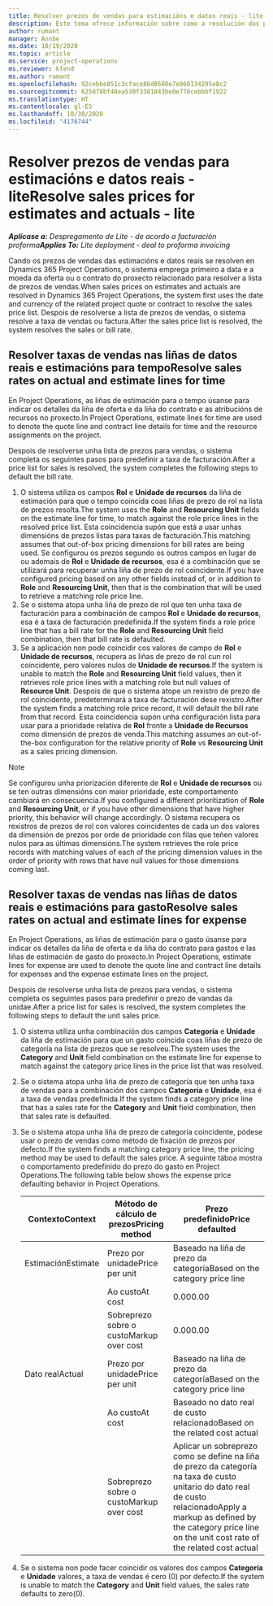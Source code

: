 ```yaml
---
title: Resolver prezos de vendas para estimacións e datos reais - lite
description: Este tema ofrece información sobre como a resolución dos prezos de vendas das estimacións e os datos reais.
author: rumant
manager: Annbe
ms.date: 10/19/2020
ms.topic: article
ms.service: project-operations
ms.reviewer: kfend
ms.author: rumant
ms.openlocfilehash: 92cebbe851c3cface86d0580e7e060134295e8c2
ms.sourcegitcommit: 625878bf48ea530f3381843be0e778cebbbf1922
ms.translationtype: HT
ms.contentlocale: gl-ES
ms.lasthandoff: 10/30/2020
ms.locfileid: "4176744"
---
```

# <a name="resolve-sales-prices-for-estimates-and-actuals---lite"></a><span data-ttu-id="9847f-103">Resolver prezos de vendas para estimacións e datos reais - lite</span><span class="sxs-lookup"><span data-stu-id="9847f-103">Resolve sales prices for estimates and actuals - lite</span></span>

<span data-ttu-id="9847f-104">_**Aplícase a:** Despregamento de Lite - de acordo a facturación proforma_</span><span class="sxs-lookup"><span data-stu-id="9847f-104">_**Applies To:** Lite deployment - deal to proforma invoicing_</span></span>

<span data-ttu-id="9847f-105">Cando os prezos de vendas das estimacións e datos reais se resolven en Dynamics 365 Project Operations, o sistema emprega primeiro a data e a moeda da oferta ou o contrato do proxecto relacionado para resolver a lista de prezos de vendas.</span><span class="sxs-lookup"><span data-stu-id="9847f-105">When sales prices on estimates and actuals are resolved in Dynamics 365 Project Operations, the system first uses the date and currency of the related project quote or contract to resolve the sales price list.</span></span> <span data-ttu-id="9847f-106">Despois de resolverse a lista de prezos de vendas, o sistema resolve a taxa de vendas ou factura.</span><span class="sxs-lookup"><span data-stu-id="9847f-106">After the sales price list is resolved, the system resolves the sales or bill rate.</span></span>

## <a name="resolve-sales-rates-on-actual-and-estimate-lines-for-time"></a><span data-ttu-id="9847f-107">Resolver taxas de vendas nas liñas de datos reais e estimacións para tempo</span><span class="sxs-lookup"><span data-stu-id="9847f-107">Resolve sales rates on actual and estimate lines for time</span></span>

<span data-ttu-id="9847f-108">En Project Operations, as liñas de estimación para o tempo úsanse para indicar os detalles da liña de oferta e da liña do contrato e as atribucións de recursos no proxecto.</span><span class="sxs-lookup"><span data-stu-id="9847f-108">In Project Operations, estimate lines for time are used to denote the quote line and contract line details for time and the resource assignments on the project.</span></span>

<span data-ttu-id="9847f-109">Despois de resolverse unha lista de prezos para vendas, o sistema completa os seguintes pasos para predefinir a taxa de facturación.</span><span class="sxs-lookup"><span data-stu-id="9847f-109">After a price list for sales is resolved, the system completes the following steps to default the bill rate.</span></span>

1. <span data-ttu-id="9847f-110">O sistema utiliza os campos **Rol** e **Unidade de recursos** da liña de estimación para que o tempo coincida coas liñas de prezo de rol na lista de prezos resolta.</span><span class="sxs-lookup"><span data-stu-id="9847f-110">The system uses the **Role** and **Resourcing Unit** fields on the estimate line for time, to match against the role price lines in the resolved price list.</span></span> <span data-ttu-id="9847f-111">Esta coincidencia supón que está a usar unhas dimensións de prezos listas para taxas de facturación.</span><span class="sxs-lookup"><span data-stu-id="9847f-111">This matching assumes that out-of-box pricing dimensions for bill rates are being used.</span></span> <span data-ttu-id="9847f-112">Se configurou os prezos segundo os outros campos en lugar de ou ademais de **Rol** e **Unidade de recursos**, esa é a combinación que se utilizará para recuperar unha liña de prezo de rol coincidente.</span><span class="sxs-lookup"><span data-stu-id="9847f-112">If you have configured pricing based on any other fields instead of, or in addition to **Role** and **Resourcing Unit**, then that is the combination that will be used to retrieve a matching role price line.</span></span>
2. <span data-ttu-id="9847f-113">Se o sistema atopa unha liña de prezo de rol que ten unha taxa de facturación para a combinación de campos **Rol** e **Unidade de recursos**, esa é a taxa de facturación predefinida.</span><span class="sxs-lookup"><span data-stu-id="9847f-113">If the system finds a role price line that has a bill rate for the **Role** and **Resourcing Unit** field combination, then that bill rate is defaulted.</span></span>
3. <span data-ttu-id="9847f-114">Se a aplicación non pode coincidir cos valores de campo de **Rol** e **Unidade de recursos**, recupera as liñas de prezo de rol cun rol coincidente, pero valores nulos de **Unidade de recursos**.</span><span class="sxs-lookup"><span data-stu-id="9847f-114">If the system is unable to match the **Role** and **Resourcing Unit** field values, then it retrieves role price lines with a matching role but null values of **Resource Unit**.</span></span> <span data-ttu-id="9847f-115">Despois de que o sistema atope un rexistro de prezo de rol coincidente, predeterminará a taxa de facturación dese rexistro.</span><span class="sxs-lookup"><span data-stu-id="9847f-115">After the system finds a matching role price record, it will default the bill rate from that record.</span></span> <span data-ttu-id="9847f-116">Esta coincidencia supón unha configuración lista para usar para a prioridade relativa de **Rol** fronte a **Unidade de Recursos** como dimensión de prezos de venda.</span><span class="sxs-lookup"><span data-stu-id="9847f-116">This matching assumes an out-of-the-box configuration for the relative priority of **Role** vs **Resourcing Unit** as a sales pricing dimension.</span></span>

> [!NOTE]
> <span data-ttu-id="9847f-117">Se configurou unha priorización diferente de **Rol** e **Unidade de recursos** ou se ten outras dimensións con maior prioridade, este comportamento cambiará en consecuencia.</span><span class="sxs-lookup"><span data-stu-id="9847f-117">If you configured a different prioritization of **Role** and **Resourcing Unit**, or if you have other dimensions that have higher priority, this behavior will change accordingly.</span></span> <span data-ttu-id="9847f-118">O sistema recupera os rexistros de prezos de rol con valores coincidentes de cada un dos valores da dimensión de prezos por orde de prioridade con filas que teñen valores nulos para as últimas dimensións.</span><span class="sxs-lookup"><span data-stu-id="9847f-118">The system retrieves the role price records with matching values of each of the pricing dimension values in the order of priority with rows that have null values for those dimensions coming last.</span></span>

## <a name="resolve-sales-rates-on-actual-and-estimate-lines-for-expense"></a><span data-ttu-id="9847f-119">Resolver taxas de vendas nas liñas de datos reais e estimacións para gasto</span><span class="sxs-lookup"><span data-stu-id="9847f-119">Resolve sales rates on actual and estimate lines for expense</span></span>

<span data-ttu-id="9847f-120">En Project Operations, as liñas de estimación para o gasto úsanse para indicar os detalles da liña de oferta e da liña do contrato para gastos e las liñas de estimación de gasto do proxecto.</span><span class="sxs-lookup"><span data-stu-id="9847f-120">In Project Operations, estimate lines for expense are used to denote the quote line and contract line details for expenses and the expense estimate lines on the project.</span></span>

<span data-ttu-id="9847f-121">Despois de resolverse unha lista de prezos para vendas, o sistema completa os seguintes pasos para predefinir o prezo de vandas da unidae.</span><span class="sxs-lookup"><span data-stu-id="9847f-121">After a price list for sales is resolved, the system completes the following steps to default the unit sales price.</span></span>

1. <span data-ttu-id="9847f-122">O sistema utiliza unha combinación dos campos **Categoría** e **Unidade** da liña de estimación para que un gasto coincida coas liñas de prezo de categoría na lista de prezos que se resolveu.</span><span class="sxs-lookup"><span data-stu-id="9847f-122">The system uses the **Category** and **Unit** field combination on the estimate line for expense to match against the category price lines in the price list that was resolved.</span></span>
2. <span data-ttu-id="9847f-123">Se o sistema atopa unha liña de prezo de categoría que ten unha taxa de vendas para a combinación dos campos **Categoría** e **Unidade**, esa é a taxa de vendas predefinida.</span><span class="sxs-lookup"><span data-stu-id="9847f-123">If the system finds a category price line that has a sales rate for the **Category** and **Unit** field combination, then that sales rate is defaulted.</span></span>
3. <span data-ttu-id="9847f-124">Se o sistema atopa unha liña de prezo de categoría coincidente, pódese usar o prezo de vendas como método de fixación de prezos por defecto.</span><span class="sxs-lookup"><span data-stu-id="9847f-124">If the system finds a matching category price line, the pricing method may be used to default the sales price.</span></span> <span data-ttu-id="9847f-125">A seguinte táboa mostra o comportamento predefinido do prezo do gasto en Project Operations.</span><span class="sxs-lookup"><span data-stu-id="9847f-125">The following table below shows the expense price defaulting behavior in Project Operations.</span></span>

    | <span data-ttu-id="9847f-126">Contexto</span><span class="sxs-lookup"><span data-stu-id="9847f-126">Context</span></span> | <span data-ttu-id="9847f-127">Método de cálculo de prezos</span><span class="sxs-lookup"><span data-stu-id="9847f-127">Pricing method</span></span> | <span data-ttu-id="9847f-128">Prezo predefinido</span><span class="sxs-lookup"><span data-stu-id="9847f-128">Price defaulted</span></span> |
    | --- | --- | --- |
    | <span data-ttu-id="9847f-129">Estimación</span><span class="sxs-lookup"><span data-stu-id="9847f-129">Estimate</span></span> | <span data-ttu-id="9847f-130">Prezo por unidade</span><span class="sxs-lookup"><span data-stu-id="9847f-130">Price per unit</span></span> | <span data-ttu-id="9847f-131">Baseado na liña de prezo da categoría</span><span class="sxs-lookup"><span data-stu-id="9847f-131">Based on the category price line</span></span> |
    | &nbsp; | <span data-ttu-id="9847f-132">Ao custo</span><span class="sxs-lookup"><span data-stu-id="9847f-132">At cost</span></span> | <span data-ttu-id="9847f-133">0.00</span><span class="sxs-lookup"><span data-stu-id="9847f-133">0.00</span></span> |
    | &nbsp; | <span data-ttu-id="9847f-134">Sobreprezo sobre o custo</span><span class="sxs-lookup"><span data-stu-id="9847f-134">Markup over cost</span></span> | <span data-ttu-id="9847f-135">0.00</span><span class="sxs-lookup"><span data-stu-id="9847f-135">0.00</span></span> |
    | <span data-ttu-id="9847f-136">Dato real</span><span class="sxs-lookup"><span data-stu-id="9847f-136">Actual</span></span> | <span data-ttu-id="9847f-137">Prezo por unidade</span><span class="sxs-lookup"><span data-stu-id="9847f-137">Price per unit</span></span> | <span data-ttu-id="9847f-138">Baseado na liña de prezo da categoría</span><span class="sxs-lookup"><span data-stu-id="9847f-138">Based on the category price line</span></span> |
    | &nbsp; | <span data-ttu-id="9847f-139">Ao custo</span><span class="sxs-lookup"><span data-stu-id="9847f-139">At cost</span></span> | <span data-ttu-id="9847f-140">Baseado no dato real de custo relacionado</span><span class="sxs-lookup"><span data-stu-id="9847f-140">Based on the related cost actual</span></span> |
    | &nbsp; | <span data-ttu-id="9847f-141">Sobreprezo sobre o custo</span><span class="sxs-lookup"><span data-stu-id="9847f-141">Markup over cost</span></span> | <span data-ttu-id="9847f-142">Aplicar un sobreprezo como se define na liña de prezo da categoría na taxa de custo unitario do dato real de custo relacionado</span><span class="sxs-lookup"><span data-stu-id="9847f-142">Apply a markup as defined by the category price line on the unit cost rate of the related cost actual</span></span> |

4. <span data-ttu-id="9847f-143">Se o sistema non pode facer coincidir os valores dos campos **Categoría** e **Unidade** valores, a taxa de vendas é cero (0) por defecto.</span><span class="sxs-lookup"><span data-stu-id="9847f-143">If the system is unable to match the **Category** and **Unit** field values, the sales rate defaults to zero(0).</span></span>
